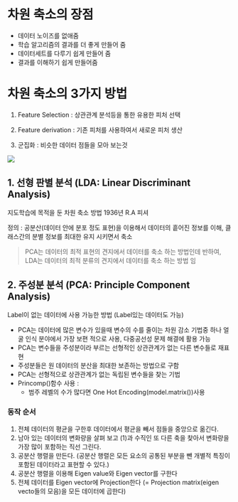 # 차원 축소의 장점 
- 데이터 노이즈를 없애줌 
- 학습 알고리즘의 결과를 더 좋게 만들어 줌
- 데이터세트를 다루기 쉽게 만들어 줌
- 결과를 이해하기 쉽게 만들어줌 

# 차원 축소의 3가지 방법 

1. Feature Selection : 상관관계 분석등을 통한 유용한 피처 선택 

2. Feature derivation : 기존 피처를 사용하여서 새로운 피처 생산 

3. 군집화 : 비슷한 데이터 점들을 모아 보는것 

![](http://sebastianraschka.com/images/blog/2014/linear-discriminant-analysis/lda_1.png)

## 1. 선형 판별 분석 (LDA: Linear Discriminant Analysis)
지도학습에 목적을 둔 차원 축소 방법 
1936년 R.A 피셔 

정의 : 공분산(데이터 안에 분포 정도 표현)을 이용해서 데이터의 흩어진 정보를 이해, 클래스간의 분별 정보를 최대한 유지 시키면서 축소

> PCA는 데이터의 최적 표현의 견지에서 데이터를 축소 하는 방법인데 반하여, LDA는 데이터의 최적 분류의 견지에서 데이터를 축소 하는 방법 임

## 2. 주성분 분석 (PCA: Principle Component Analysis)
Label이 없는 데이터에 사용 가능한 방법 (Label있는 데이터도 가능) 

* PCA는 데이터에 많은 변수가 있을때 변수의 수를 줄이는 차원 감소 기법중 하나 
얼굴 인식 분야에서 가장 보편 적으로 사용, 다중공선성 문제 해결에 활용 가능
* PCA는 변수들을 주성분이라 부르는 선형적인 상관관계가 없는 다른 변수들로 재표현 
* 주성분들은 원 데이터의 분산을 최대한 보존하는 방법으로 구함
* PCA는 선형적으로 상관관계가 없는 독립된 변수들을 찾는 기법  
* Princomp()함수 사용 : 
    * 범주 레벨의 수가 많다면 One Hot Encoding(model.matrix())사용


### 동작 순서 

1. 전체 데이터의 평균을 구한후 데이터에서 평균을 빼서 점들을 중앙으로 옮긴다. 
2. 남아 있는 데이터의 변화량을 살펴 보고 (1)과 수직인 또 다른 축을 찾아서 변화량을 가장 많이 포함하는 직선 그린다. 
3. 공분산 행렬을 만든다. (공분산 행렬은 모든 요소의 공통된 부분을 뺀 개별적 특징이 포함된 데이터라고 표현할 수 있다.)
4. 공분산 행렬을 이용해 Eigen value와 Eigen vector를 구한다 
5. 전체 데이터를 Eigen vector에 Projection한다    (= Projection matrix(eigen vecto들의 모음)을 모든 데이터에 곱한다)
    


